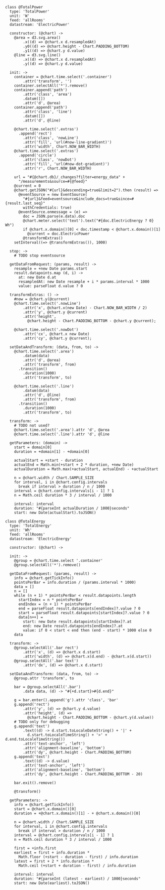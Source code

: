     class @TotalPower
      type: 'TotalPower'
      unit: 'W'
      feed: 'allRooms'
      datastream: 'ElectricPower'

      constructor: (@chart) ->
        @area = d3.svg.area()
            .x((d) => @chart.x d.resampledAt)
            .y0((d) => @chart.height - Chart.PADDING_BOTTOM)
            .y1((d) => @chart.y d.value)
        @line = d3.svg.line()
            .x((d) => @chart.x d.resampledAt)
            .y((d) => @chart.y d.value)

      init: ->
        container = @chart.time.select('.container')
            .attr('transform', '')
        container.selectAll('*').remove()
        container.append('path')
            .attr('class', 'area')
            .datum([])
            .attr('d', @area)
        container.append('path')
            .attr('class', 'line')
            .datum([])
            .attr('d', @line)

        @chart.time.select('.extras')
          .append('rect')
            .attr('class', 'nowLine')
            .attr('fill', 'url(#now-line-gradient)')
            .attr('width', Chart.NOW_BAR_WIDTH)
        @chart.time.select('.extras')
          .append('circle')
            .attr('class', 'nowDot')
            .attr('fill', 'url(#now-dot-gradient)')
            .attr('r', Chart.NOW_BAR_WIDTH)

        url = "#{@chart.db}/_changes?filter=energy_data" +
          "/measurements&source=#{@feed}"
        @current = 0
        @chart.getJSON("#{url}&descending=true&limit=2").then (result) =>
          @eventSource = new EventSource(
            "#{url}&feed=eventsource&include_docs=true&since=#{result.last_seq}"
            withCredentials: true)
          @eventSource.onmessage = (e) =>
            doc = JSON.parse(e.data).doc
            @chart.meter.select('text').text("#{doc.ElectricEnergy ? 0} Wh")
            if @chart.x.domain()[0] < doc.timestamp < @chart.x.domain()[1]
              @current = doc.ElectricPower
            @transformExtras()
        setInterval((=> @transformExtras()), 1000)

      stop: ->
        # TODO stop eventsource

      getDataFromRequest: (params, result) ->
        resample = +new Date params.start
        result.datapoints.map (d, i) ->
          at: new Date d.at
          resampledAt: new Date resample + i * params.interval * 1000
          value: parseFloat d.value ? 0

      transformExtras: () ->
        #now = @chart.y(@current)
        @chart.time.select('.nowLine')
            .attr('x', @chart.x(new Date) - Chart.NOW_BAR_WIDTH / 2)
            .attr('y', @chart.y @current)
            .attr('height',
              @chart.height - Chart.PADDING_BOTTOM - @chart.y @current);

        @chart.time.select('.nowDot')
            .attr('cx', @chart.x new Date)
            .attr('cy', @chart.y @current);

      setDataAndTransform: (data, from, to) ->
        @chart.time.select('.area')
            .datum(data)
            .attr('d', @area)
            .attr('transform', from)
          .transition()
            .duration(1000)
            .attr('transform', to)

        @chart.time.select('.line')
            .datum(data)
            .attr('d', @line)
            .attr('transform', from)
          .transition()
            .duration(1000)
            .attr('transform', to)

      transform: ->
        # TODO not used?
        @chart.time.select('.area').attr 'd', @area
        @chart.time.select('.line').attr 'd', @line

      getParameters: (domain) ->
        start = domain[0]
        duration = +domain[1] - +domain[0]

        actualStart = +start - duration
        actualEnd = Math.min(+start + 2 * duration, +new Date)
        actualDuration = Math.max(+actualStart, actualEnd) - +actualStart

        n = @chart.width / Chart.SAMPLE_SIZE
        for interval, i in @chart.config.intervals
          break if interval > duration / n / 1000
        interval = @chart.config.intervals[i - 1] ? 1
        n = Math.ceil duration * 3 / interval / 1000

        interval: interval
        duration: "#{parseInt actualDuration / 1000}seconds"
        start: new Date(actualStart).toJSON()

    class @TotalEnergy
      type: 'TotalEnergy'
      unit: 'Wh'
      feed: 'allRooms'
      datastream: 'ElectricEnergy'

      constructor: (@chart) ->

      init: ->
        @group = @chart.time.select '.container'
        @group.selectAll('*').remove()

      getDataFromRequest: (params, result) ->
        info = @chart.getTickInfo()
        pointsPerBar = info.duration / (params.interval * 1000)
        data = []
        n = []
        while (n + 1) * pointsPerBar < result.datapoints.length
          startIndex = n * pointsPerBar
          endIndex = (n + 1) * pointsPerBar
          end = parseFloat result.datapoints[endIndex]?.value ? 0
          start = parseFloat result.datapoints[startIndex]?.value ? 0
          data[n++] =
            start: new Date result.datapoints[startIndex]?.at
            end: new Date result.datapoints[endIndex]?.at
            value: if 0 < start < end then (end - start) * 1000 else 0
        data

      transform: ->
        @group.selectAll('.bar rect')
            .attr('x', (d) => @chart.x d.start)
            .attr('width', (d) => @chart.x(d.end) - @chart.x(d.start))
        @group.selectAll('.bar text')
            .attr('dx', (d) => @chart.x d.start)

      setDataAndTransform: (data, from, to) ->
        @group.attr 'transform', to

        bar = @group.selectAll('.bar')
            .data data, (d) -> "#{+d.start}>#{d.end}"

        g = bar.enter().append('g').attr 'class', 'bar'
        g.append('rect')
            .attr('y', (d) => @chart.y d.value)
            .attr('height', (d) =>
              @chart.height - Chart.PADDING_BOTTOM - @chart.y(d.value))
        # TODO only for debugging
        g.append('text')
            .text((d) -> d.start.toLocaleDateString() + '|' +
              d.start.toLocaleTimeString() + '>' + d.end.toLocaleTimeString())
            .attr('text-anchor', 'left')
            .attr('alignment-baseline', 'bottom')
            .attr('dy', @chart.height - Chart.PADDING_BOTTOM)
        g.append('text')
            .text((d) -> d.value)
            .attr('text-anchor', 'left')
            .attr('alignment-baseline', 'bottom')
            .attr('dy', @chart.height - Chart.PADDING_BOTTOM - 20)

        bar.exit().remove()

        @transform()

      getParameters: ->
        info = @chart.getTickInfo()
        start = @chart.x.domain()[0]
        duration = +@chart.x.domain()[1] - + @chart.x.domain()[0]

        n = @chart.width / Chart.SAMPLE_SIZE
        for interval, i in @chart.config.intervals
          break if interval > duration / n / 1000
        interval = @chart.config.intervals[i - 1] ? 1
        n = Math.ceil duration * 3 / interval / 1000

        first = +info.first
        earliest = first + info.duration *
          Math.floor (+start - duration - first) / info.duration
        latest = first + 2 * info.duration *
          Math.ceil (+start + duration - first) / info.duration

        interval: interval
        duration: "#{parseInt (latest - earliest) / 1000}seconds"
        start: new Date(earliest).toJSON()
